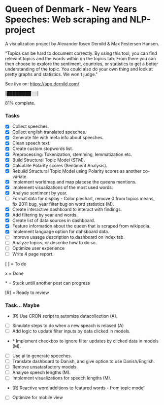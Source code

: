# Queen of Denmark - New Years Speeches: Web scraping and NLP-project

A visualization project by Alexander Ibsen Dernild & Max Festersen Hansen.

"Topics can be hard to document correctly.
By using this tool, you can find relevant topics and the words within on the topics tab.
From there you can then choose to explore the sentiment, countries, or statistics to get a better understanding of the topic.
You could also do your own thing and look at pretty graphs and statistics. We won't judge."

See live on: https://app.dernild.com/

|████████░░|

81% complete.

### Tasks

- [x] Collect speeches.
- [x] Collect english translated speeches.
- [x] Generate file with meta info about speeches.
- [x] Clean speech text.
- [x] Create custom stopwords list.
- [x] Preprocessing: Tokenization, stemming, lemmatization etc.
- [x] Build Structural Topic Model (STM).
- [x] Calculate Polarity scores (Sentiment Analysis).
- [x] Rebuild Structural Topic Model using Polarity scores as another co-variate.
- [x] Implement worldmap and map placese the queens mentions.
- [x] Implement visualizations of the most used words.
- [x] Analyse sentiment by year.
- [ ] Format data for display - Color piechart, remove 0 from topics means, fix 2011 bug, year filter bug on word statistics (M).
- [x] Create interactive dashboard to interact with findings.
- [x] Add filtering by year and words.
- [x] Create list of data sources in dashboard.
- [x] Feature information about the queen that is scraped from wikipedia.
- [x] Implement language option for dahsboard data.
- [ ] Improve ussage description to dashboard on index tab.
- [ ] Analyze topics, or describe how to do so.
- [ ] Optimize user experience
- [ ] Write 4 page report.

[ ] = To do

x = Done

\* = Stuck untill another post can progress

[R] = Ready to review

### Task... Maybe
- [R] Use CRON script to automize datacollection (A).
- [ ] Simulate steps to do when a new speach is relased (A)
- [ ] Add logic to update filter inputs by data clicked in models.
- \* Implement checkbox to ignore filter updates by clicked data in models (M).
- [ ] Use ai to generate speeches.
- [ ] Translate dashboard to Danish, and give option to use Danish/English.
- [ ] Remove unsatasfactory models.
- [ ] Analyse speech lengths (M).
- [ ] Implement visualizations for speech lengths (M).
- [R] Reactive word additions to featured words - from topic model
- [ ] Optimize for mobile view

